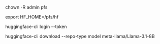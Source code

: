 
chown -R admin pfs

export HF_HOME=/pfs/hf 

huggingface-cli login --token <token>

huggingface-cli download --repo-type model meta-llama/Llama-3.1-8B
